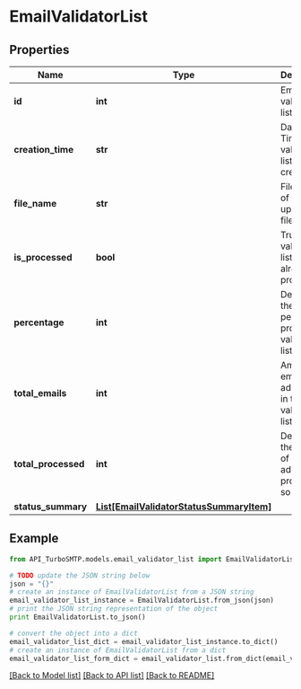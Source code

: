 # EmailValidatorList


## Properties

Name | Type | Description | Notes
------------ | ------------- | ------------- | -------------
**id** | **int** | Email validation list id. | [optional] 
**creation_time** | **str** | Date and Time of the validation list creation. | [optional] 
**file_name** | **str** | File name of the uploaded file. | [optional] 
**is_processed** | **bool** | True if the validation list was already processed. | [optional] 
**percentage** | **int** | Describes the percentage progress of validation list. | [optional] 
**total_emails** | **int** | Amount of email addresses in the validation list. | [optional] 
**total_processed** | **int** | Describes the count of email addresses processed so far. | [optional] 
**status_summary** | [**List[EmailValidatorStatusSummaryItem]**](EmailValidatorStatusSummaryItem.md) |  | [optional] 

## Example

```python
from API_TurboSMTP.models.email_validator_list import EmailValidatorList

# TODO update the JSON string below
json = "{}"
# create an instance of EmailValidatorList from a JSON string
email_validator_list_instance = EmailValidatorList.from_json(json)
# print the JSON string representation of the object
print EmailValidatorList.to_json()

# convert the object into a dict
email_validator_list_dict = email_validator_list_instance.to_dict()
# create an instance of EmailValidatorList from a dict
email_validator_list_form_dict = email_validator_list.from_dict(email_validator_list_dict)
```
[[Back to Model list]](../README.md#documentation-for-models) [[Back to API list]](../README.md#documentation-for-api-endpoints) [[Back to README]](../README.md)


